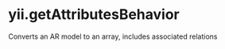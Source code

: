 yii.getAttributesBehavior
=========================

Converts an AR model to an array, includes associated relations
